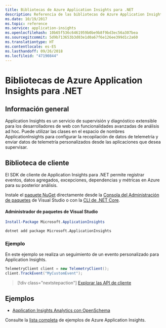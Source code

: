 ```yaml
---
title: Bibliotecas de Azure Application Insights para .NET
description: Referencia de las bibliotecas de Azure Application Insights para .NET
ms.date: 10/19/2017
ms.topic: reference
ms.service: application-insights
ms.openlocfilehash: 10b65f536c6461959b0be9b8f9bd3ec56a307bea
ms.sourcegitcommit: 5d9b713653b3d03e1d0a67f6e126ee399d1c2a60
ms.translationtype: HT
ms.contentlocale: es-ES
ms.lasthandoff: 09/26/2018
ms.locfileid: "47190844"
---
```

# <a name="azure-application-insights-libraries-for-net"></a>Bibliotecas de Azure Application Insights para .NET

## <a name="overview"></a>Información general

Application Insights es un servicio de supervisión y diagnóstico extensible para los desarrolladores de web con funcionalidades avanzadas de análisis ad hoc. Puede utilizar las clases en el espacio de nombres ApplicationInsights para configurar la recopilación de datos de telemetría y enviar datos de telemetría personalizados desde las aplicaciones que desea supervisar.

## <a name="client-library"></a>Biblioteca de cliente

El SDK de cliente de Application Insights para .NET permite registrar eventos, datos agregados, excepciones, dependencias y métricas en Azure para su posterior análisis.

Instale el [paquete NuGet](https://www.nuget.org/packages/Microsoft.ApplicationInsights ) directamente desde la [Consola del Administración de paquetes][PackageManager] de Visual Studio o con la [CLI de .NET Core][DotNetCLI].

#### <a name="visual-studio-package-manager"></a>Administrador de paquetes de Visual Studio

```powershell
Install-Package Microsoft.ApplicationInsights 
```

```bash
dotnet add package Microsoft.ApplicationInsights 
```

### <a name="example"></a>Ejemplo

En este ejemplo se realiza un seguimiento de un evento personalizado para Application Insights.

```csharp
TelemetryClient client = new TelemetryClient();
client.TrackEvent("MyCustomEvent");
```

> [!div class="nextstepaction"]
> [Explorar las API de cliente](/dotnet/api/overview/azure/insights/client)



## <a name="samples"></a>Ejemplos

- [Application Insights Analytics con OpenSchema](https://azure.microsoft.com/resources/samples/guidance-appinsights-openschema/)

Consulte la [lista completa](https://azure.microsoft.com/resources/samples/?service=application-insights&platform=dotnet) de ejemplos de Azure Application Insights.

[PackageManager]: https://docs.microsoft.com/nuget/tools/package-manager-console
[DotNetCLI]: https://docs.microsoft.com/dotnet/core/tools/dotnet-add-package
